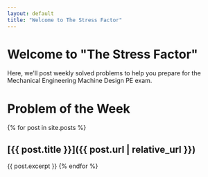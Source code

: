 ```yaml
---
layout: default
title: "Welcome to The Stress Factor"
---
```


# Welcome to "The Stress Factor"

Here, we'll post weekly solved problems to help you prepare for the Mechanical Engineering Machine Design PE exam.

# Problem of the Week
{% for post in site.posts %}
## [{{ post.title }}]({{ post.url | relative_url }})

{{ post.excerpt }}
{% endfor %}


